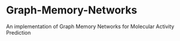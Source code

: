 # Graph-Memory-Networks
An implementation of Graph Memory Networks for Molecular Activity Prediction
